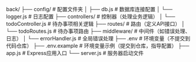 back/
├── config/              # 配置文件夹
│   ├── db.js            # 数据库连接配置
│   └── logger.js        # 日志配置
├── controllers/         # 控制器（处理业务逻辑）
│   └── todoController.js # 待办事项相关逻辑
├── routes/              # 路由（定义API接口）
│   └── todoRoutes.js    # 待办事项路由
├── middleware/          # 中间件（如错误处理、日志）
│   └── errorHandler.js  # 全局错误处理
├── .env                 # 环境变量（不提交到代码仓库）
├── .env.example         # 环境变量示例（提交到仓库，指导配置）
├── app.js               # Express应用入口
└── server.js            # 服务器启动文件